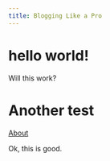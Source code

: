 ```yaml
---
title: Blogging Like a Pro
---
```


# hello world!

Will this work?

# Another test

[About](/about)

Ok, this is good.
